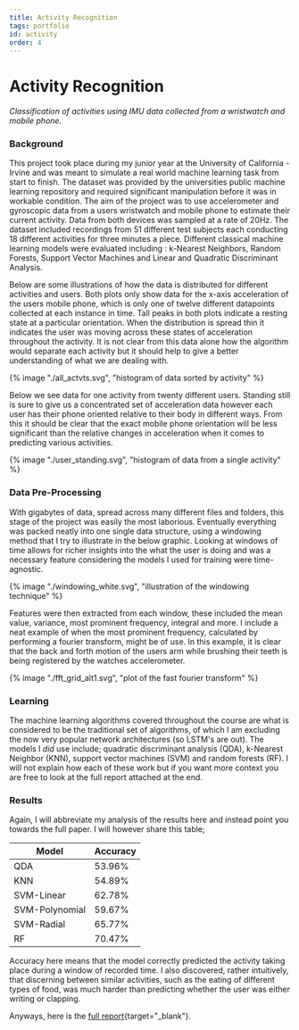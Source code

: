```yaml
---
title: Activity Recognition
tags: portfolio
id: activity
order: 4
---
```


# Activity Recognition

*Classification of activities using IMU data collected from a wristwatch and mobile phone.*

### Background

This project took place during my junior year at the University of California - Irvine and was meant to simulate a real world machine learning task from start to finish. The dataset was provided by the universities public machine learning repository and required significant manipulation before it was in workable condition. The aim of the project was to use accelerometer and gyroscopic data from a users wristwatch and mobile phone to estimate their current activity. Data from both devices was sampled at a rate of 20Hz. The dataset included recordings from 51 different test subjects each conducting 18 different activities for three minutes a piece. Different classical machine learning models were evaluated including : k-Nearest Neighbors, Random Forests, Support Vector Machines and Linear and Quadratic Discriminant Analysis.

Below are some illustrations of how the data is distributed for different activities and users. Both plots only show data for the x-axis acceleration of the users mobile phone, which is only one of twelve different datapoints collected at each instance in time. Tall peaks in both plots indicate a resting state at a particular orientation. When the distribution is spread thin it indicates the user was moving across these states of acceleration throughout the activity. It is not clear from this data alone how the algorithm would separate each activity but it should help to give a better understanding of what we are dealing with.


{% image "./all_actvts.svg", "histogram of data sorted by activity" %}


Below we see data for one activity from twenty different users. Standing still is sure to give us a concentrated set of acceleration data however each user has their phone oriented relative to their body in different ways. From this it should be clear that the exact mobile phone orientation will be less significant than the relative changes in acceleration when it comes to predicting various activities. 


{% image "./user_standing.svg", "histogram of data from a single activity" %}


### Data Pre-Processing

With gigabytes of data, spread across many different files and folders, this stage of the project was easily the most laborious. Eventually everything was packed neatly into one single data structure, using a windowing method that I try to illustrate in the below graphic. Looking at windows of time allows for richer insights into the what the user is doing and was a necessary feature considering the models I used for training were time-agnostic.


{% image "./windowing_white.svg", "illustration of the windowing technique" %}


Features were then extracted from each window, these included the mean value, variance, most prominent frequency, integral and more. I include a neat example of when the most prominent frequency, calculated by performing a fourier transform, might be of use. In this example, it is clear that the back and forth motion of the users arm while brushing their teeth is being registered by the watches accelerometer.


{% image "./fft_grid_alt1.svg", "plot of the fast fourier transform" %}


### Learning

The machine learning algorithms covered throughout the course are what is considered to be the traditional set of algorithms, of which I am excluding the now very popular network architectures (so LSTM's are out). The models I *did* use include; quadratic discriminant analysis (QDA), k-Nearest Neighbor (KNN), support vector machines (SVM) and random forests (RF). I will not explain how each of these work but if you want more context you are free to look at the full report attached at the end.  

### Results

Again, I will abbreviate my analysis of the results here and instead point you towards the full paper. I will however share this table;

| Model          | Accuracy |
|----------------|----------|
| QDA            | 53.96%   |
| KNN            | 54.89%   |
| SVM-Linear     | 62.78%   |
| SVM-Polynomial | 59.67%   |
| SVM-Radial     | 65.77%   |
| RF             | 70.47%   |

Accuracy here means that the model correctly predicted the activity taking place during a window of recorded time. I also discovered, rather intuitively, that discerning between similar activities, such as the eating of different types of food, was much harder than predicting whether the user was either writing or clapping.

Anyways, here is the [full report](../../assets/pdf/report_actvt.pdf){target="_blank"}.